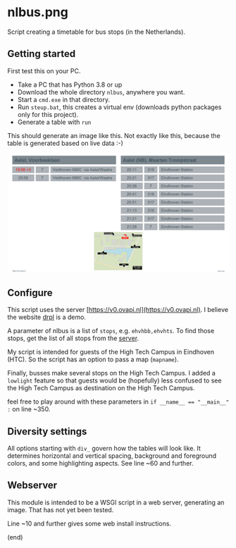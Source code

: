 # nlbus.png
Script creating a timetable for bus stops (in the Netherlands).

## Getting started
First test this on your PC.

 - Take a PC that has Python 3.8 or up
 - Download the whole directory `nlbus`, anywhere you want.
 - Start a `cmd.exe` in that directory.
 - Run `steup.bat`, this creates a virtual env (downloads python packages only for this project).
 - Generate a table with `run`
 
This should generate an image like this. Not exactly like this, because the table is generated based on live data :-)

![Bus table](trial.png)
 
## Configure
This script uses the server [https://v0.ovapi.nl](https://v0.ovapi.nl).
I believe the website [drpl](https://drgl.nl/) is a demo.

A parameter of nlbus is a list of `stops`, e.g. `ehvhbb,ehvhts`.
To find those stops, get the list of all stops from the [server](https://v0.ovapi.nl/stopareacode).

My script is intended for guests of the High Tech Campus in Eindhoven (HTC).
So the script has an option to pass a map (`mapname`).

Finally, busses make several stops on the High Tech Campus.
I added a `lowlight` feature so that guests would be (hopefully) 
less confused to see the High Tech Campus as destination on the High Tech Campus.

feel free to play around with these parameters
in `if __name__ == "__main__" :` on line ~350.

## Diversity settings
All options starting with `div_` govern how the tables will look like.
It determines horizontal and vertical spacing, background and foreground colors,
and some highlighting aspects. See line ~60 and further.

## Webserver
This module is intended to be a WSGI script in a web server, generating an image.
That has not yet been tested.

Line ~10 and further gives some web install instructions.


(end)


